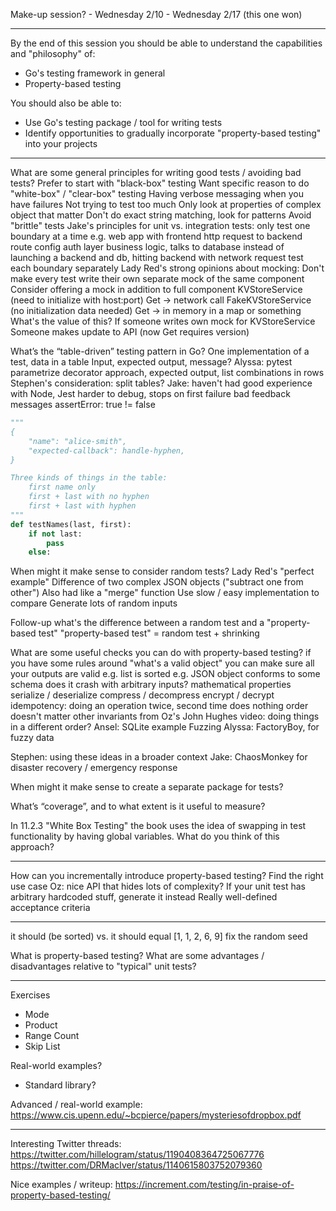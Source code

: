 Make-up session?
	- Wednesday 2/10
	- Wednesday 2/17 (this one won)

---

By the end of this session you should be able to understand the capabilities and "philosophy" of:
- Go's testing framework in general
- Property-based testing

You should also be able to:
- Use Go's testing package / tool for writing tests
- Identify opportunities to gradually incorporate "property-based testing" into your projects

---

What are some general principles for writing good tests / avoiding bad tests?
	Prefer to start with "black-box" testing
		Want specific reason to do "white-box" / "clear-box" testing
	Having verbose messaging when you have failures
	Not trying to test too much
		Only look at properties of complex object that matter
		Don't do exact string matching, look for patterns
		Avoid "brittle" tests
	Jake's principles for unit vs. integration tests: only test one boundary at a time
		e.g. web app with frontend
			http request to backend
			route config
			auth layer
			business logic, talks to database
		instead of launching a backend and db, hitting backend with network request
			test each boundary separately
	Lady Red's strong opinions about mocking:
		Don't make every test write their own separate mock of the same component
		Consider offering a mock in addition to full component
			KVStoreService
				(need to initialize with host:port)
				Get -> network call
			FakeKVStoreService
				(no initialization data needed)
				Get -> in memory in a map or something
		What's the value of this?
			If someone writes own mock for KVStoreService
			Someone makes update to API (now Get requires version)

What’s the “table-driven” testing pattern in Go?
	One implementation of a test, data in a table
		Input, expected output, message?
	Alyssa: pytest parametrize
		decorator approach, expected output, list combinations in rows
	Stephen's consideration: split tables?
	Jake: haven't had good experience with Node, Jest
		harder to debug, stops on first failure
		bad feedback messages
			assertError: true != false

```python
"""
{
	"name": "alice-smith",
	"expected-callback": handle-hyphen,
}

Three kinds of things in the table:
	first name only
	first + last with no hyphen
	first + last with hyphen
"""
def testNames(last, first):
	if not last:
		pass
	else:


```

When might it make sense to consider random tests?
	Lady Red's "perfect example"
		Difference of two complex JSON objects ("subtract one from other")
		Also had like a "merge" function
	Use slow / easy implementation to compare
		Generate lots of random inputs

Follow-up what's the difference between a random test and a "property-based test"
	"property-based test" = random test + shrinking

What are some useful checks you can do with property-based testing?
	if you have some rules around "what's a valid object"
		you can make sure all your outputs are valid
		e.g. list is sorted
		e.g. JSON object conforms to some schema
	does it crash with arbitrary inputs?
	mathematical properties
		serialize / deserialize
		compress / decompress
		encrypt / decrypt
		idempotency: doing an operation twice, second time does nothing
		order doesn't matter
	other invariants from Oz's John Hughes video:
		doing things in a different order?
	Ansel: SQLite example
		Fuzzing
		Alyssa: FactoryBoy, for fuzzy data

Stephen: using these ideas in a broader context
Jake: ChaosMonkey for disaster recovery / emergency response

When might it make sense to create a separate package for tests?

What’s “coverage”, and to what extent is it useful to measure?

In 11.2.3 "White Box Testing" the book uses the idea of swapping in test functionality by having global variables. What do you think of this approach?

---

How can you incrementally introduce property-based testing?
	Find the right use case
		Oz: nice API that hides lots of complexity?
		If your unit test has arbitrary hardcoded stuff, generate it instead
		Really well-defined acceptance criteria

---

it should (be sorted)
vs.
it should equal [1, 1, 2, 6, 9]
fix the random seed

What is property-based testing?
What are some advantages / disadvantages relative to "typical" unit tests?

---

Exercises
- Mode
- Product
- Range Count
- Skip List

Real-world examples?
- Standard library?

Advanced / real-world example:
	https://www.cis.upenn.edu/~bcpierce/papers/mysteriesofdropbox.pdf

---

Interesting Twitter threads:
	https://twitter.com/hillelogram/status/1190408364725067776
	https://twitter.com/DRMacIver/status/1140615803752079360

Nice examples / writeup: 
	https://increment.com/testing/in-praise-of-property-based-testing/
